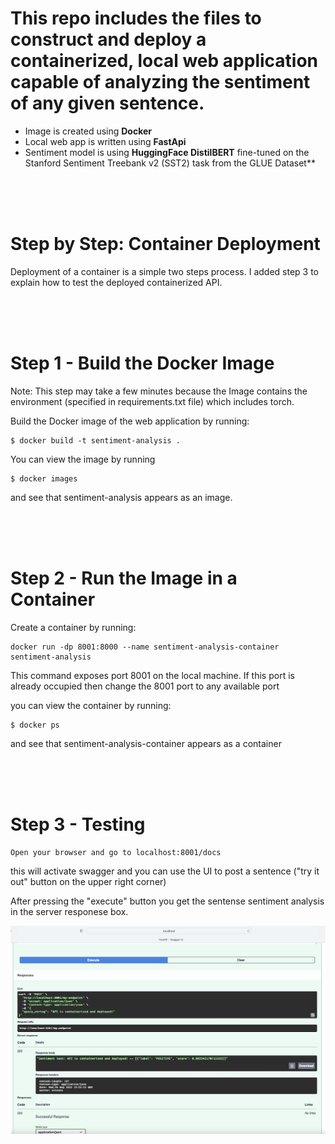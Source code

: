 # This repo includes the files to construct and deploy a containerized, local web application capable of analyzing the sentiment of any given sentence.
* Image is created using **Docker**
* Local web app is written using **FastApi**
* Sentiment model is using **HuggingFace DistilBERT** fine-tuned on the Stanford Sentiment Treebank v2 (SST2) task from the GLUE Dataset**

<br/><br/><br/>

# Step by Step: Container Deployment
Deployment of a container is a simple two steps process. I added step 3 to explain how to test the deployed containerized API.

<br/><br/><br/>

# Step 1 - Build the Docker Image
Note: This step may take a few minutes because the Image contains the environment (specified in requirements.txt file) which includes torch.

Build the Docker image of the web application by running:


    $ docker build -t sentiment-analysis .


You can view the image by running


    $ docker images


and see that sentiment-analysis appears as an image.

<br/><br/><br/>

# Step 2 - Run the Image in a Container
Create a container by running:


    docker run -dp 8001:8000 --name sentiment-analysis-container sentiment-analysis


This command exposes port 8001 on the local machine.  If this port is already occupied then change the 8001 port to any available port 

you can view the container by running:


    $ docker ps 


and see that sentiment-analysis-container appears as a container

<br/><br/><br/>

# Step 3 - Testing
    Open your browser and go to localhost:8001/docs 

this will activate swagger and you can use the UI to post a sentence ("try it out" button on the upper right corner)

After pressing the "execute" button you get the sentense sentiment analysis in the server responese box. 


![Screenshot](./Screenshot.png)